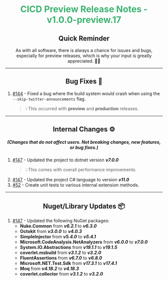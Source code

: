 <h1 align="center" style='color:mediumseagreen;font-weight:bold'>
    CICD Preview Release Notes - v1.0.0-preview.17
</h1>

<h2 align="center" style='font-weight:bold'>Quick Reminder</h2>

<div align="center">

As with all software, there is always a chance for issues and bugs, especially for preview releases, which is why your input is greatly appreciated. 🙏🏼
</div>

---

<h2 style="font-weight:bold" align="center">Bug Fixes 🐛</h2>

1. [#144](https://github.com/KinsonDigital/CICD/issues/144) - Fixed a bug where the build system would crash when using the `--skip-twitter-announcements` flag.
   >💡This occurred with **preview** and **production** releases.

---

<h2 style="font-weight:bold" align="center">Internal Changes ⚙️</h2>
<h5 align="center">(Changes that do not affect users.  Not breaking changes, new features, or bug fixes.)</h5>

1. [#147](https://github.com/KinsonDigital/CICD/issues/147) - Updated the project to dotnet version _**v7.0.0**_
   >💡This comes with overall performance improvements.
2. [#147](https://github.com/KinsonDigital/CICD/issues/147) - Updated the project C# language to version _**v11.0**_
3. [#52](https://github.com/KinsonDigital/CICD/issues/52) - Create unit tests to various internal extension methods.

---

<h2 style="font-weight:bold" align="center">Nuget/Library Updates 📦</h2>

1. [#147](https://github.com/KinsonDigital/CICD/issues/147) - Updated the following NuGet packages:
   - **Nuke.Common** from _**v6.2.1**_ to _**v6.3.0**_
   - **Octokit** from _**v3.0.0**_ to _**v4.0.3**_
   - **SimpleInjector** from _**v5.4.0**_ to _**v5.4.1**_
   - **Microsoft.CodeAnalysis.NetAnalyzers** from _**v6.0.0**_ to _**v7.0.0**_
   - **System.IO.Abstractions** from _**v19.1.1**_ to _**v19.1.5**_
   - **coverlet.msbuild** from _**v3.1.2**_ to _**v3.2.0**_
   - **FluentAssertions** from _**v6.7.0**_ to _**v6.8.0**_
   - **Microsoft.NET.Test.Sdk** from _**v17.3.1**_ to _**v17.4.1**_
   - **Moq** from _**v4.18.2**_ to _**v4.18.3**_
   - **coverlet.collector** from _**v3.1.2**_ to _**v3.2.0**_
